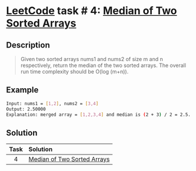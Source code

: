 # [LeetCode][leetcode] task # 4: [Median of Two Sorted Arrays][task]

Description
-----------

> Given two sorted arrays nums1 and nums2 of size m and n respectively,
>     return the median of the two sorted arrays.
> The overall run time complexity should be O(log (m+n)).

Example
-------

```sh
Input: nums1 = [1,2], nums2 = [3,4]
Output: 2.50000
Explanation: merged array = [1,2,3,4] and median is (2 + 3) / 2 = 2.5.
```

Solution
--------

| Task | Solution |
| :------: | :------ |
| 4 | [Median of Two Sorted Arrays][solution] |


[leetcode]: <http://leetcode.com/>
[task]: <https://leetcode.com/problems/median-of-two-sorted-arrays/>
[solution]: <https://github.com/wellaxis/witalis-jkit/blob/main/module/tasks/src/main/java/com/witalis/jkit/tasks/core/task/leetcode/p4/option/Practice.java>
